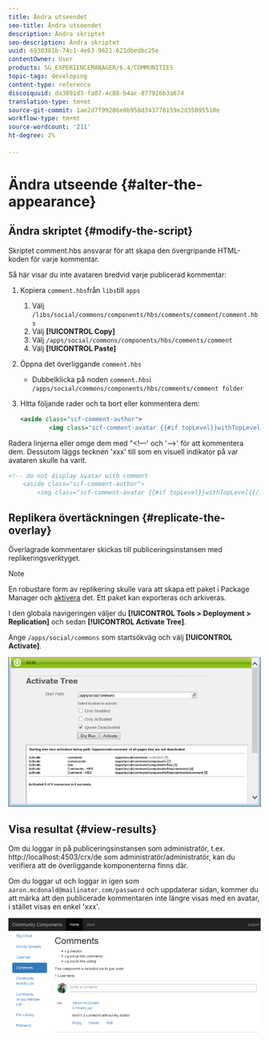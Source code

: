 ```yaml
---
title: Ändra utseendet
seo-title: Ändra utseendet
description: Ändra skriptet
seo-description: Ändra skriptet
uuid: 6930381b-74c1-4e63-9621-621dbedbc25e
contentOwner: User
products: SG_EXPERIENCEMANAGER/6.4/COMMUNITIES
topic-tags: developing
content-type: reference
discoiquuid: da3891d3-fa07-4c88-b4ac-077926b3a674
translation-type: tm+mt
source-git-commit: 1ae2d7f99286e0b958d343778159e2d35095510e
workflow-type: tm+mt
source-wordcount: '211'
ht-degree: 2%

---
```



# Ändra utseende {#alter-the-appearance}

## Ändra skriptet {#modify-the-script}

Skriptet comment.hbs ansvarar för att skapa den övergripande HTML-koden för varje kommentar.

Så här visar du inte avataren bredvid varje publicerad kommentar:

1. Kopiera `comment.hbs`från `libs`till `apps`
   1. Välj `/libs/social/commons/components/hbs/comments/comment/comment.hbs`
   1. Välj **[!UICONTROL Copy]**
   1. Välj `/apps/social/commons/components/hbs/comments/comment`
   1. Välj **[!UICONTROL Paste]**
1. Öppna det överliggande `comment.hbs`
   * Dubbelklicka på noden `comment.hbs`i `/apps/social/commons/components/hbs/comments/comment folder`
1. Hitta följande rader och ta bort eller kommentera dem:

   ```xml
   <aside class="scf-comment-author">
           <img class="scf-comment-avatar {{#if topLevel}}withTopLevel{{/if}}" src="{{author.avatarUrl}}"></img>
   ```

Radera linjerna eller omge dem med &quot;&lt;!—&#39; och &#39;—>&#39; för att kommentera dem. Dessutom läggs tecknen &#39;xxx&#39; till som en visuell indikator på var avataren skulle ha varit.

```xml
<!-- do not display avatar with comment
    <aside class="scf-comment-author">
        <img class="scf-comment-avatar {{#if topLevel}}withTopLevel{{/if}}" src="{{author.avatarUrl}}"></img>
```

## Replikera övertäckningen {#replicate-the-overlay}

Överlagrade kommentarer skickas till publiceringsinstansen med replikeringsverktyget.

>[!NOTE]
>
>En robustare form av replikering skulle vara att skapa ett paket i Package Manager och [aktivera](../../help/sites-administering/package-manager.md#replicating-packages) det. Ett paket kan exporteras och arkiveras.

I den globala navigeringen väljer du **[!UICONTROL Tools > Deployment > Replication]** och sedan **[!UICONTROL Activate Tree]**.

Ange `/apps/social/commons` som startsökväg och välj **[!UICONTROL Activate]**.

![chlimage_1-42](assets/chlimage_1-42.png)

## Visa resultat {#view-results}

Om du loggar in på publiceringsinstansen som administratör, t.ex. http://localhost:4503/crx/de som administratör/administratör, kan du verifiera att de överliggande komponenterna finns där.

Om du loggar ut och loggar in igen som `aaron.mcdonald@mailinator.com/password` och uppdaterar sidan, kommer du att märka att den publicerade kommentaren inte längre visas med en avatar, i stället visas en enkel &#39;xxx&#39;.

![chlimage_1-43](assets/chlimage_1-43.png)

